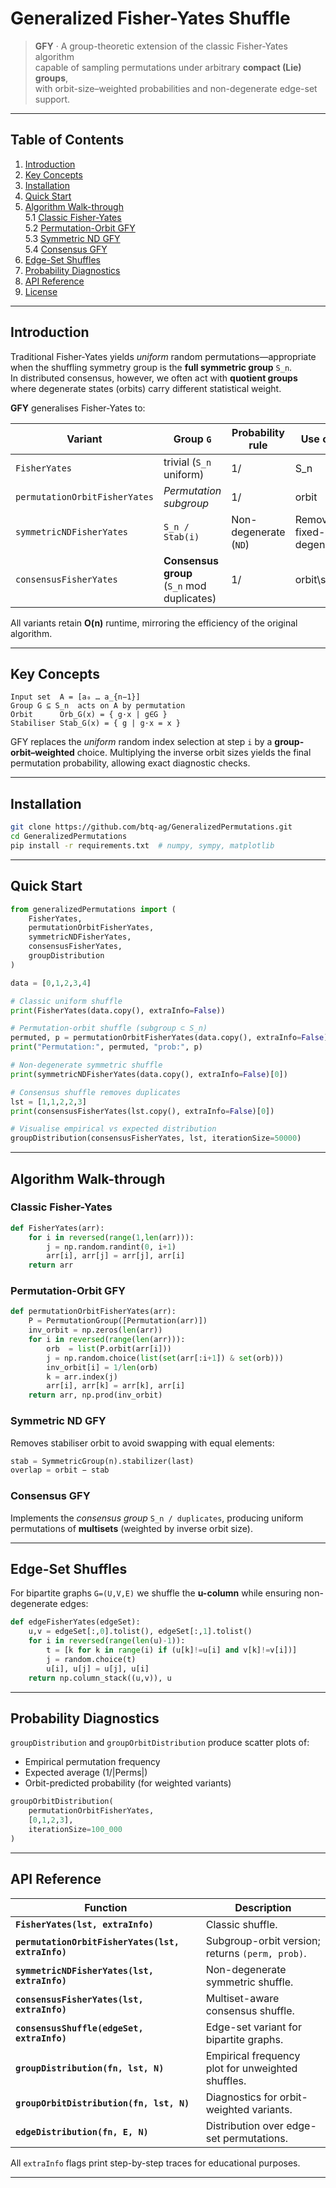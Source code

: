 # Generalized Fisher-Yates Shuffle

> **GFY** · A group-theoretic extension of the classic Fisher-Yates algorithm  
> capable of sampling permutations under arbitrary **compact (Lie) groups**,  
> with orbit-size–weighted probabilities and non-degenerate edge-set support.

---

## Table of Contents
1. [Introduction](#introduction)  
2. [Key Concepts](#key-concepts)  
3. [Installation](#installation)  
4. [Quick Start](#quick-start)  
5. [Algorithm Walk-through](#algorithm-walk-through)  
   5.1 [Classic Fisher-Yates](#classic-fisher-yates)  
   5.2 [Permutation-Orbit GFY](#permutation-orbit-gfy)  
   5.3 [Symmetric ND GFY](#symmetric-nd-gfy)  
   5.4 [Consensus GFY](#consensus-gfy)  
6. [Edge-Set Shuffles](#edge-set-shuffles)  
7. [Probability Diagnostics](#probability-diagnostics)  
8. [API Reference](#api-reference)  
9. [License](#license)

---

## Introduction
Traditional Fisher-Yates yields *uniform* random permutations—appropriate when the
shuffling symmetry group is the **full symmetric group** `S_n`.  
In distributed consensus, however, we often act with **quotient groups** where
degenerate states (orbits) carry different statistical weight.

**GFY** generalises Fisher-Yates to:

| Variant | Group `G` | Probability rule | Use case |
| ------- | --------- | ---------------- | -------- |
| `FisherYates` | trivial (`S_n` uniform) | 1/|S_n| | Baseline shuffle |
| `permutationOrbitFisherYates` | *Permutation subgroup* | 1/|orbit| | Weighted sampling of subgroup action |
| `symmetricNDFisherYates` | `S_n / Stab(i)` | Non-degenerate (`ND`) | Removes fixed-point degeneracy |
| `consensusFisherYates` | **Consensus group**<br>(`S_n` mod duplicates) | 1/|orbit\stab| | Node allocation in TCN |

All variants retain **O(n)** runtime, mirroring the efficiency of the original
algorithm.

---

## Key Concepts
```text
Input set  A = [a₀ … a_{n−1}]
Group G ⊆ S_n  acts on A by permutation
Orbit      Orb_G(x) = { g·x | g∈G }
Stabiliser Stab_G(x) = { g | g·x = x }
```
GFY replaces the *uniform* random index selection at step `i` by a
**group-orbit–weighted** choice. Multiplying the inverse orbit sizes yields the final permutation probability,
allowing exact diagnostic checks.

---

## Installation
```bash
git clone https://github.com/btq-ag/GeneralizedPermutations.git
cd GeneralizedPermutations
pip install -r requirements.txt  # numpy, sympy, matplotlib
```

---

## Quick Start
```python
from generalizedPermutations import (
    FisherYates,
    permutationOrbitFisherYates,
    symmetricNDFisherYates,
    consensusFisherYates,
    groupDistribution
)

data = [0,1,2,3,4]

# Classic uniform shuffle
print(FisherYates(data.copy(), extraInfo=False))

# Permutation-orbit shuffle (subgroup ⊂ S_n)
permuted, p = permutationOrbitFisherYates(data.copy(), extraInfo=False)
print("Permutation:", permuted, "prob:", p)

# Non-degenerate symmetric shuffle
print(symmetricNDFisherYates(data.copy(), extraInfo=False)[0])

# Consensus shuffle removes duplicates
lst = [1,1,2,2,3]
print(consensusFisherYates(lst.copy(), extraInfo=False)[0])

# Visualise empirical vs expected distribution
groupDistribution(consensusFisherYates, lst, iterationSize=50000)
```

---

## Algorithm Walk-through

### Classic Fisher-Yates
```python
def FisherYates(arr):
    for i in reversed(range(1,len(arr))):
        j = np.random.randint(0, i+1)
        arr[i], arr[j] = arr[j], arr[i]
    return arr
```

### Permutation-Orbit GFY
```python
def permutationOrbitFisherYates(arr):
    P = PermutationGroup([Permutation(arr)])
    inv_orbit = np.zeros(len(arr))
    for i in reversed(range(len(arr))):
        orb  = list(P.orbit(arr[i]))
        j = np.random.choice(list(set(arr[:i+1]) & set(orb)))
        inv_orbit[i] = 1/len(orb)
        k = arr.index(j)
        arr[i], arr[k] = arr[k], arr[i]
    return arr, np.prod(inv_orbit)
```

### Symmetric ND GFY
Removes stabiliser orbit to avoid swapping with equal elements:
```python
stab = SymmetricGroup(n).stabilizer(last)
overlap = orbit − stab
```

### Consensus GFY
Implements the *consensus group* `S_n / duplicates`,
producing uniform permutations of **multisets** (weighted by inverse orbit size).

---

## Edge-Set Shuffles
For bipartite graphs `G=(U,V,E)` we shuffle the **u-column** while ensuring
non-degenerate edges:

```python
def edgeFisherYates(edgeSet):
    u,v = edgeSet[:,0].tolist(), edgeSet[:,1].tolist()
    for i in reversed(range(len(u)-1)):
        t = [k for k in range(i) if (u[k]!=u[i] and v[k]!=v[i])]
        j = random.choice(t)
        u[i], u[j] = u[j], u[i]
    return np.column_stack((u,v)), u
```

---

## Probability Diagnostics
`groupDistribution` and `groupOrbitDistribution` produce scatter plots of:

* Empirical permutation frequency  
* Expected average (1/|Perms|)  
* Orbit-predicted probability (for weighted variants)  

```python
groupOrbitDistribution(
    permutationOrbitFisherYates,
    [0,1,2,3],
    iterationSize=100_000
)
```

---

## API Reference

| Function | Description |
| -------- | ----------- |
| **`FisherYates(lst, extraInfo)`** | Classic shuffle. |
| **`permutationOrbitFisherYates(lst, extraInfo)`** | Subgroup-orbit version; returns `(perm, prob)`. |
| **`symmetricNDFisherYates(lst, extraInfo)`** | Non-degenerate symmetric shuffle. |
| **`consensusFisherYates(lst, extraInfo)`** | Multiset-aware consensus shuffle. |
| **`consensusShuffle(edgeSet, extraInfo)`** | Edge-set variant for bipartite graphs. |
| **`groupDistribution(fn, lst, N)`** | Empirical frequency plot for unweighted shuffles. |
| **`groupOrbitDistribution(fn, lst, N)`** | Diagnostics for orbit-weighted variants. |
| **`edgeDistribution(fn, E, N)`** | Distribution over edge-set permutations. |

All `extraInfo` flags print step-by-step traces for educational purposes.

---

